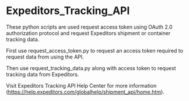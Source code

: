 # Expeditors_Tracking_API

These python scripts are used request access token using OAuth 2.0 authorization protocol and request Expeditors shipment or container tracking data.

First use request_access_token.py to request an access token required to request data from using the API.

Then use request_tracking_data.py along with access token to request tracking data from Expeditors.

Visit Expeditors Tracking API Help Center for more information (https://help.expeditors.com/globalhelp/shipment_api/home.htm).

